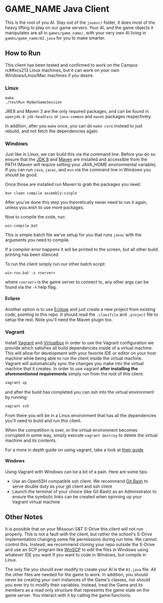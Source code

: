 # GAME_NAME Java Client

This is the root of you AI. Stay out of the `joueur/` folder, it does most of the heavy lifting to play on our game servers. Your AI, and the game objects it manipulates are all in `games/game_name/`, with your very own AI living in `games/game_name/AI.java` for you to make smarter.

## How to Run

This client has been tested and confirmed to work on the Campus rc##xcs213 Linux machines, but it can work on your own Windows/Linux/Mac machines if you desire.

### Linux

```
make
./testRun MyOwnGameSession
```

JRE8 and Maven 3 are the only required packages, and can be found in `openjdk-8-jdk-headless` or `java-common` and `maven` packages respectively.

In addition, after you `make` once, you can do `make core` instead to just rebuild, and not fetch the dependencies again.

### Windows

Just like in Linux, we can build this via the command line. Before you do so ensure that the [JDK 8][jdk8] and [Maven][maven] are installed and accessible from the PATH (Maven will require setting your JAVA_HOME environmental variable). If you can run `java`, `javac`, and `mvn` via the command line in Windows you should be good.

Once those are installed run Maven to grab the packages you need:

```
mvn clean compile assembly:single
```
After you've done this step you theoretically never need to run it again, unless you wish to use more packages.

Now to compile the code, run:

```
win-compile.bat
```

This is simple batch file we've setup for you that runs `javac` with the arguments you need to compile.

If a compiler error happens it will be printed to the screen, but all other build printing has been silenced.

To run the client simply run our other batch script:

```
win-run.bat -s <server>
```

where `<server>` is the game server to connect to, any other args can be found via the `-h` help flag.

#### Eclipse

Another option is to use [Eclipse][eclipse] and just create a new project from existing code, pointing to this repo. It should read the `.classfile` and `.project` file to setup the rest. Note you'll need the Maven plugin too.

### Vagrant

Install [Vagrant][vagrant] and [Virtualbox][virtualbox] in order to use the Vagrant configuration we provide which satisfies all build dependencies inside of a virtual machine. This will allow for development with your favorite IDE or editor on your host machine while being able to run the client inside the virtual machine. Vagrant will automatically sync the changes you make into the virtual machine that it creates. In order to use vagrant **after installing the aforementioned requirements** simply run from the root of this client:

```bash
vagrant up
```

and after the build has completed you can ssh into the virtual environment by running:

```bash
vagrant ssh
```

From there you will be in a Linux environment that has all the dependencies you'll need to build and run this client.

When the competition is over, or the virtual environment becomes corrupted in some way, simply execute `vagrant destroy` to delete the virtual machine and its contents.

For a more in depth guide on using vagrant, take a look at [their guide][vagrant-guide]

#### Windows

Using Vagrant with Windows can be a bit of a pain. Here are some tips:

* Use an OpenSSH compatible ssh client. We recommend [Git Bash][gitbash] to serve double duty as your git client and ssh client
* Launch the terminal of your choice (like Git Bash) as an Administrator to ensure the symbolic links can be created when spinning up your Vagrant virtual machine

## Other Notes

It is possible that on your Missouri S&T S-Drive this client will not run properly. This is not a fault with the client, but rather the school's S-Drive implementation changing some file permissions during run time. We cannot control this. Instead, we recommend cloning your repo outside the S-Drive and use an SCP program like [WinSCP][winscp] to edit the files in Windows using whatever IDE you want if you want to code in Windows, but compile in Linux.

The only file you should ever modify to create your AI is the `AI.java` file. All the other files are needed for the game to work. In addition, you should never be creating your own instances of the Game's classes, nor should you ever try to modify their variables. Instead, treat the Game and its members as a read only structure that represents the game state on the game server. You interact with it by calling the game functions.

[jdk8]: http://www.oracle.com/technetwork/java/javase/downloads/jdk8-downloads-2133151.html
[maven]: https://maven.apache.org/install.html
[eclipse]: http://www.eclipse.org/downloads/packages/eclipse-ide-java-developers/mars1
[winscp]: https://winscp.net/eng/download.php
[vagrant]: https://www.vagrantup.com/downloads.html
[virtualbox]: https://www.virtualbox.org/wiki/Downloads
[vagrant-guide]: https://www.vagrantup.com/docs/getting-started/up.html
[virtualbox]: https://www.virtualbox.org/wiki/Downloads
[gitbash]: https://git-scm.com/downloads
